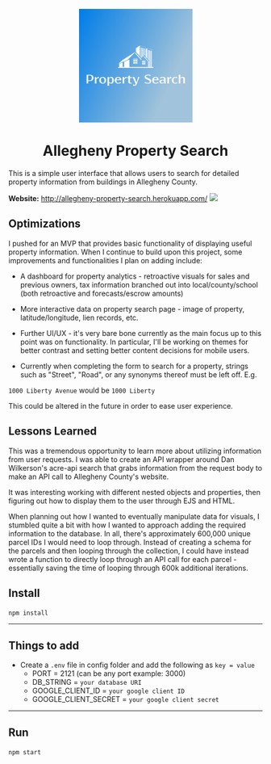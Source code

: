 <p align="center">
<img src="https://github.com/juctaposed/aps/blob/main/public/imgs/navlogo/default.png" alt="logo" align="center" width="225" height="225"/>
</p>

<div align="center">

# Allegheny Property Search

</div>


This is a simple user interface that allows users to search for detailed property information from buildings in Allegheny County. 

**Website:** http://allegheny-property-search.herokuapp.com/
![](https://github.com/juctaposed/aps/blob/main/APSv1Giphy.gif)

## Optimizations

I pushed for an MVP that provides basic functionality of displaying useful property information. When I continue to build upon this project, some improvements and functionalities I plan on adding include:

- A dashboard for property analytics - retroactive visuals for sales and previous owners, tax information branched out into local/county/school (both retroactive and forecasts/escrow amounts)

- More interactive data on property search page - image of property, latitude/longitude, lien records, etc.

- Further UI/UX - it's very bare bone currently as the main focus up to this point was on functionality. In particular, I'll be working on themes for better contrast and setting better content decisions for mobile users. 

- Currently when completing the form to search for a property, strings such as "Street", "Road", or any synonyms thereof must be left off. E.g.

`1000 Liberty Avenue`
would be 
`1000 Liberty`

This could be altered in the future in order to ease user experience.

## Lessons Learned

This was a tremendous opportunity to learn more about utilizing information from user requests. I was able to create an API wrapper around Dan Wilkerson's acre-api search that grabs information from the request body to make an API call to Allegheny County's website.

It was interesting working with different nested objects and properties, then figuring out how to display them to the user through EJS and HTML. 

When planning out how I wanted to eventually manipulate data for visuals, I stumbled quite a bit with how I wanted to approach adding the required information to the database. In all, there's approximately 600,000 unique parcel IDs I would need to loop through. Instead of creating a schema for the parcels and then looping through the collection, I could have instead wrote a function to directly loop through an API call for each parcel - essentially saving the time of looping through 600k additional iterations. 

## Install

`npm install`

---

## Things to add

- Create a `.env` file in config folder and add the following as `key = value`
  - PORT = 2121 (can be any port example: 3000)
  - DB_STRING = `your database URI`
  - GOOGLE_CLIENT_ID = `your google client ID`
  - GOOGLE_CLIENT_SECRET = `your google client secret`
---

## Run

`npm start`
